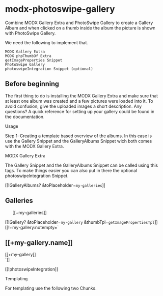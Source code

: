 # modx-photoswipe-gallery

Combine MODX Gallery Extra and PhotoSwipe Gallery to create a Gallery Album and when clicked
on a thumb inside the album the picture is shown with PhotoSwipe Gallery.

We need the following to implement that.

    MODX Gallery Extra
    MODX phpThumbOf Extra
    getImageProperties Snippet
    PhotoSwipe Gallery
    photoswipeIntegration Snippet (optional)

<h2>Before beginning</h2>

The first thing to do is installing the MODX Gallery Extra and make sure that at least one album was created and a few pictures were loaded into it. To avoid confusion, give the uploaded images a short description. Any questions? A quick reference for setting up your gallery could be found in the documentation.

Usage

Step 1: Creating a template based overview of the albums. In this case is use the Gallery Snippet and the GalleryAlbums Snippet wich both comes with the MODX Gallery Extra.

MODX Gallery Extra

The Gallery Snippet and the GalleryAlbums Snippet can be called using this tags. To make things easier you can also put in there the optional photoswipeIntegration Snippet.

[[!GalleryAlbums? &toPlaceholder=`my-galleries`]]
<div>
  <h2>Galleries</h2>
  <ul>
    [[+my-galleries]]
  </ul>
</div>

[[!Gallery? &toPlaceholder=`my-gallery` &thumbTpl=`getImagePropertiesTpl`]]
[[!+my-gallery:notempty=`
  <!-- Combine MODX Gallery Extra and PhotoSwipe Gallery -->
  <h2>[[+my-gallery.name]]</h2>
  <div class="my-gallery" itemscope itemtype="http://schema.org/ImageGallery">
    [[+my-gallery]]
  </div>
`]]

[[!photoswipeIntegration]]

Templating

For templating use the following two Chunks.
